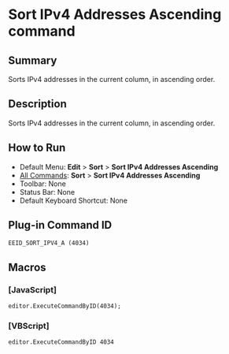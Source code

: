 # Sort IPv4 Addresses Ascending command

## Summary

Sorts IPv4 addresses in the current column, in ascending order.

## Description

Sorts IPv4 addresses in the current column, in ascending order.

## How to Run

- Default Menu: **Edit** \> **Sort** \> **Sort IPv4 Addresses Ascending**
- [All Commands](../tools/all_commands): **Sort** \> **Sort IPv4 Addresses Ascending**
- Toolbar: None
- Status Bar: None
- Default Keyboard Shortcut: None

## Plug-in Command ID

```
EEID_SORT_IPV4_A (4034)```

## Macros

### \[JavaScript\]

```
editor.ExecuteCommandByID(4034);
```

### \[VBScript\]

```
editor.ExecuteCommandByID 4034
```
